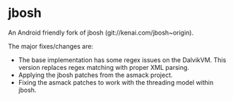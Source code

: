 jbosh
=====

An Android friendly fork of jbosh (git://kenai.com/jbosh~origin).  

The major fixes/changes are:
 * The base implementation has some regex issues on the DalvikVM.  This version replaces regex matching with proper XML parsing.
 * Applying the jbosh patches from the asmack project.
 * Fixing the asmack patches to work with the threading model within jbosh.